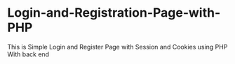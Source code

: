 # Login-and-Registration-Page-with-PHP
This is Simple Login and Register Page with Session and Cookies using PHP With back end
